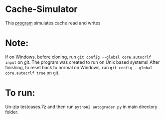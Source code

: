 # Cache-Simulator
This [program](https://github.com/JasonNDao/Computer-Architecture/blob/main/Cache-Simulator/hw6.pdf) simulates cache read and writes

# Note:
If on Windows, before cloning, run `git config --global core.autocrlf input` on git.
The program was created to run on Unix based systems!
After finishing, to reset back to normal on Windows, run `git config --global core.autocrlf true` on git.

# To run:
Un-zip testcases.7z and then run `python2 autograder.py` in main directory folder.
